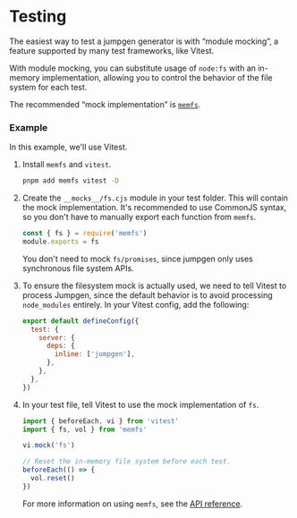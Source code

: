 # Testing

The easiest way to test a jumpgen generator is with “module mocking”, a feature supported by many test frameworks, like Vitest.

With module mocking, you can substitute usage of `node:fs` with an in-memory implementation, allowing you to control the behavior of the file system for each test.

The recommended “mock implementation” is [`memfs`](https://github.com/streamich/memfs).

### Example

In this example, we'll use Vitest.

1. Install `memfs` and `vitest`.

   ```bash
   pnpm add memfs vitest -D
   ```

1. Create the `__mocks__/fs.cjs` module in your test folder. This will contain the mock implementation. It's recommended to use CommonJS syntax, so you don't have to manually export each function from `memfs`.

   ```js
   const { fs } = require('memfs')
   module.exports = fs
   ```

   You don't need to mock `fs/promises`, since jumpgen only uses synchronous file system APIs.

1. To ensure the filesystem mock is actually used, we need to tell Vitest to process Jumpgen, since the default behavior is to avoid processing `node_modules` entirely. In your Vitest config, add the following:

   ```js
   export default defineConfig({
     test: {
       server: {
         deps: {
           inline: ['jumpgen'],
         },
       },
     },
   })
   ```

1. In your test file, tell Vitest to use the mock implementation of `fs`.

   ```js
   import { beforeEach, vi } from 'vitest'
   import { fs, vol } from 'memfs'

   vi.mock('fs')

   // Reset the in-memory file system before each test.
   beforeEach(() => {
     vol.reset()
   })
   ```

   For more information on using `memfs`, see the [API reference](https://github.com/streamich/memfs/blob/master/docs/node/reference.md).
